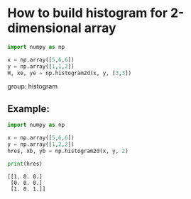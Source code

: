 # How to build histogram for 2-dimensional array

```python
import numpy as np

x = np.array([5,6,6])
y = np.array([1,1,2])
H, xe, ye = np.histogram2d(x, y, [3,3])
```


group: histogram

## Example: 
```python
import numpy as np

x = np.array([5,6,6])
y = np.array([1,2,2])
hres, xb, yb = np.histogram2d(x, y, 2)

print(hres)
```
```
[[1. 0. 0.]
 [0. 0. 0.]
 [1. 0. 1.]]

```


